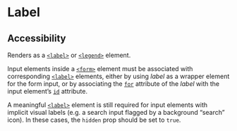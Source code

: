 # Label

## Accessibility

Renders as a [`<label>`](https://developer.mozilla.org/en-US/docs/Web/HTML/Element/label) or [`<legend>`](https://developer.mozilla.org/en-US/docs/Web/HTML/Element/legend) element.

Input elements inside a [`<form>`](https://developer.mozilla.org/en-US/docs/Web/HTML/Element/form) element must be associated with corresponding [`<label>`](https://developer.mozilla.org/en-US/docs/Web/HTML/Element/label) elements, either by using *label* as a wrapper element for the form input, or by associating the [`for`](https://developer.mozilla.org/en-US/docs/Web/HTML/Element/label#Attributes) attribute of the *label* with the input element’s [`id`](https://developer.mozilla.org/en-US/docs/Web/HTML/Global_attributes/id) attribute.

A meaningful [`<label>`](https://developer.mozilla.org/en-US/docs/Web/HTML/Element/label) element is still required for input elements with implicit visual labels (e.g. a search input flagged by a background “search” icon). In these cases, the `hidden` prop should be set to `true`.

